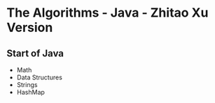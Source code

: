 # The Algorithms - Java - Zhitao Xu Version
## Start of Java
+ Math
+ Data Structures
+ Strings
+ HashMap

